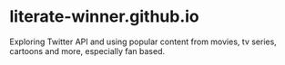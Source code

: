 # literate-winner.github.io
Exploring Twitter API and using popular content from movies, tv series, cartoons and more, especially fan based.
